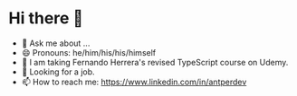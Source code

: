 # Hi there 👋

- 💬 Ask me about ...
- 😄 Pronouns: he/him/his/his/himself
- 🌱 I am taking Fernando Herrera's revised TypeScript course on Udemy.
- 🔭 Looking for a job.
- 📫 How to reach me: https://www.linkedin.com/in/antperdev


<!-- https://antperdev.github.io
**AntPerDev/antperdev** is a ✨ _special_ ✨ repository because its `README.md` (this file) appears on your GitHub profile.

Here are some ideas to get you started:

- 🔭 I’m currently working on ...
- 🌱 I’m currently learning ...
- 👯 I’m looking to collaborate on ...
- 🤔 I’m looking for help with ...
- 📫 How to reach me: ...
- ⚡ Fun fact: ...
-->

